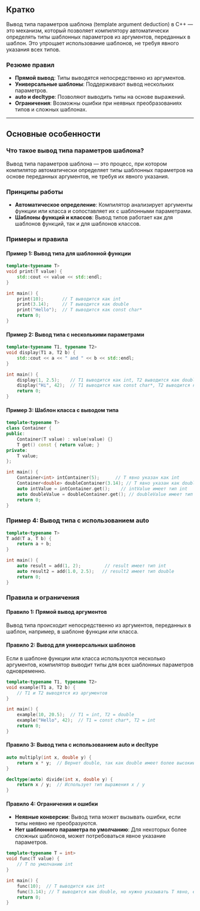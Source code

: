 ## Кратко

Вывод типа параметров шаблона (template argument deduction) в C++ — это механизм, который позволяет компилятору автоматически определять типы шаблонных параметров из аргументов, переданных в шаблон. Это упрощает использование шаблонов, не требуя явного указания всех типов.

### Резюме правил

- **Прямой вывод**: Типы выводятся непосредственно из аргументов.
- **Универсальные шаблоны**: Поддерживают вывод нескольких параметров.
- **auto и decltype**: Позволяют выводить типы на основе выражений.
- **Ограничения**: Возможны ошибки при неявных преобразованиях типов и сложных шаблонах.

---

## Основные особенности

### Что такое вывод типа параметров шаблона?

Вывод типа параметров шаблона — это процесс, при котором компилятор автоматически определяет типы шаблонных параметров на основе переданных аргументов, не требуя их явного указания.

### Принципы работы

- **Автоматическое определение**: Компилятор анализирует аргументы функции или класса и сопоставляет их с шаблонными параметрами.
- **Шаблоны функций и классов**: Вывод типов работает как для шаблонов функций, так и для шаблонов классов.

### Примеры и правила

#### Пример 1: Вывод типа для шаблонной функции

```cpp
template<typename T>
void print(T value) {
    std::cout << value << std::endl;
}

int main() {
    print(10);       // T выводится как int
    print(3.14);     // T выводится как double
    print("Hello");  // T выводится как const char*
    return 0;
}
```

#### Пример 2: Вывод типа с несколькими параметрами

```cpp
template<typename T1, typename T2>
void display(T1 a, T2 b) {
    std::cout << a << " and " << b << std::endl;
}

int main() {
    display(1, 2.5);    // T1 выводится как int, T2 выводится как double
    display("Hi", 42);  // T1 выводится как const char*, T2 выводится как int
    return 0;
}
```

#### Пример 3: Шаблон класса с выводом типа

```cpp
template<typename T>
class Container {
public:
    Container(T value) : value(value) {}
    T get() const { return value; }
private:
    T value;
};

int main() {
    Container<int> intContainer(5);      // T явно указан как int
    Container<double> doubleContainer(3.14); // T явно указан как double
    auto intValue = intContainer.get();    // intValue имеет тип int
    auto doubleValue = doubleContainer.get(); // doubleValue имеет тип double
    return 0;
}
```

### Пример 4: Вывод типа с использованием auto

```cpp
template<typename T>
T add(T a, T b) {
    return a + b;
}

int main() {
    auto result = add(1, 2);         // result имеет тип int
    auto result2 = add(1.0, 2.5);   // result2 имеет тип double
    return 0;
}
```

### Правила и ограничения

#### Правило 1: Прямой вывод аргументов

Вывод типа происходит непосредственно из аргументов, переданных в шаблон, например, в шаблоне функции или класса.

#### Правило 2: Вывод для универсальных шаблонов

Если в шаблоне функции или класса используются несколько аргументов, компилятор выводит типы для всех шаблонных параметров одновременно.

```cpp
template<typename T1, typename T2>
void example(T1 a, T2 b) {
    // T1 и T2 выводятся из аргументов
}

int main() {
    example(10, 20.5);  // T1 = int, T2 = double
    example("Hello", 42);  // T1 = const char*, T2 = int
    return 0;
}
```

#### Правило 3: Вывод типа с использованием auto и decltype

```cpp
auto multiply(int x, double y) {
    return x * y;  // Вернет double, так как double имеет более высокий приоритет
}

decltype(auto) divide(int x, double y) {
    return x / y;  // Использует тип выражения x / y
}
```

#### Правило 4: Ограничения и ошибки

- **Неявные конверсии**: Вывод типа может вызывать ошибки, если типы неявно не преобразуются.
- **Нет шаблонного параметра по умолчанию**: Для некоторых более сложных шаблонов, может потребоваться явное указание параметров.

```cpp
template<typename T = int>
void func(T value) {
    // T по умолчанию int
}

int main() {
    func(10);  // T выводится как int
    func(3.14); // T выводится как double, но нужно указывать T явно, если необходим другой тип
    return 0;
}
```
